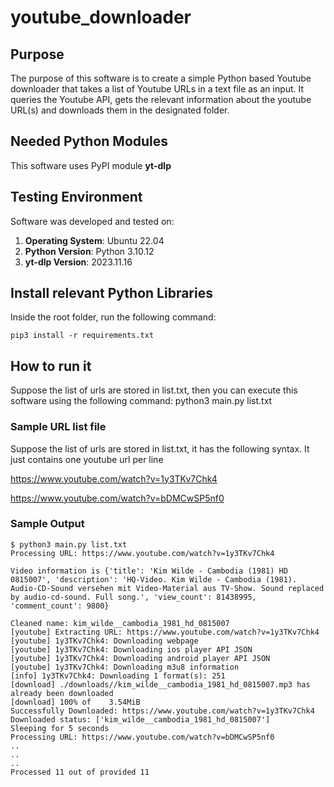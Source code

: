 # youtube_downloader

## Purpose
The purpose of this software is to create a simple Python based Youtube downloader that takes a list of Youtube URLs in a text file as an input. It queries the Youtube API, gets the relevant information about the youtube URL(s) and downloads them in the designated folder. 

## Needed Python Modules
This software uses PyPI module **yt-dlp**

## Testing Environment
Software was developed and tested on:

 1. **Operating System**: Ubuntu 22.04
 2. **Python Version**: Python 3.10.12
 3. **yt-dlp Version**: 2023.11.16

## Install relevant Python Libraries
Inside the root folder, run the following command:

    pip3 install -r requirements.txt

 ## How to run it
 Suppose the list of urls are stored in list.txt, then you can execute this software using the following command:
python3 main.py list.txt

### Sample URL list file
Suppose the list of urls are stored in list.txt, it has the following syntax. It just contains one youtube url per line

https://www.youtube.com/watch?v=1y3TKv7Chk4

https://www.youtube.com/watch?v=bDMCwSP5nf0

### Sample Output

    $ python3 main.py list.txt
    Processing URL: https://www.youtube.com/watch?v=1y3TKv7Chk4
    
    Video information is {'title': 'Kim Wilde - Cambodia (1981) HD 0815007', 'description': 'HQ-Video. Kim Wilde - Cambodia (1981). Audio-CD-Sound versehen mit Video-Material aus TV-Show. Sound replaced by audio-cd-sound. Full song.', 'view_count': 81438995, 'comment_count': 9800}
    
    Cleaned name: kim_wilde__cambodia_1981_hd_0815007
    [youtube] Extracting URL: https://www.youtube.com/watch?v=1y3TKv7Chk4
    [youtube] 1y3TKv7Chk4: Downloading webpage
    [youtube] 1y3TKv7Chk4: Downloading ios player API JSON
    [youtube] 1y3TKv7Chk4: Downloading android player API JSON
    [youtube] 1y3TKv7Chk4: Downloading m3u8 information
    [info] 1y3TKv7Chk4: Downloading 1 format(s): 251
    [download] ./downloads//kim_wilde__cambodia_1981_hd_0815007.mp3 has already been downloaded
    [download] 100% of    3.54MiB
    Successfully Downloaded: https://www.youtube.com/watch?v=1y3TKv7Chk4
    Downloaded status: ['kim_wilde__cambodia_1981_hd_0815007']
    Sleeping for 5 seconds
    Processing URL: https://www.youtube.com/watch?v=bDMCwSP5nf0
    ..
    ..
    ..
    Processed 11 out of provided 11
